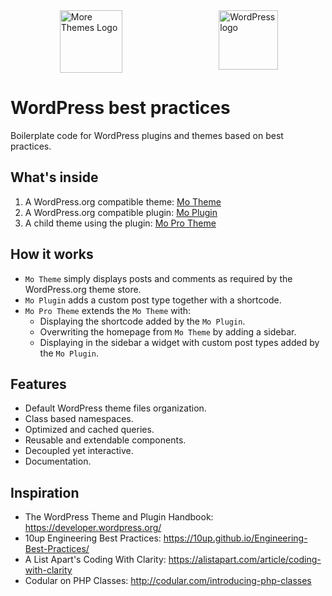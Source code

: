 <div style="width:100%;display:flex;justify-content:space-around;alig-items:center;">
<img align="right" src="https://morethemes.baby/wp-content/uploads/2018/02/morethemesbaby-logo-transparent.png" title="More Themes Logo" width="100" height="100">
<img align="right" src="https://s.w.org/style/images/about/WordPress-logotype-simplified.png" title="WordPress logo" width="95" height="95">
</div>

# WordPress best practices

Boilerplate code for WordPress plugins and themes based on best practices.

## What's inside

1. A WordPress.org compatible theme: [Mo Theme](wp-content/themes/mo-theme)
2. A WordPress.org compatible plugin: [Mo Plugin](wp-content/plugins/mo-plugin)
3. A child theme using the plugin: [Mo Pro Theme](wp-content/themes/mo-pro-theme)

## How it works

* `Mo Theme` simply displays posts and comments as required by the WordPress.org theme store.
* `Mo Plugin` adds a custom post type together with a shortcode.
* `Mo Pro Theme` extends the `Mo Theme` with: 
	* Displaying the shortcode added by the `Mo Plugin`.
	* Overwriting the homepage from `Mo Theme` by adding a sidebar.
	* Displaying in the sidebar a widget with custom post types added by the `Mo Plugin`. 

## Features

* Default WordPress theme files organization.
* Class based namespaces.
* Optimized and cached queries.
* Reusable and extendable components.
* Decoupled yet interactive.
* Documentation.

## Inspiration

* The WordPress Theme and Plugin Handbook: https://developer.wordpress.org/
* 10up Engineering Best Practices: https://10up.github.io/Engineering-Best-Practices/
* A List Apart's Coding With Clarity: https://alistapart.com/article/coding-with-clarity
* Codular on PHP Classes: http://codular.com/introducing-php-classes
